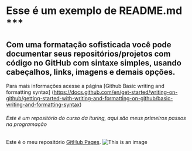 # Esse é um exemplo de README.md ***
## Com uma formatação sofisticada você pode documentar seus repositórios/projetos com código no GitHub com sintaxe simples, usando cabeçalhos, links, imagens e demais opções.
Para mais informações acesse a página [Github Basic writing and formatting syntax] (https://docs.github.com/en/get-started/writing-on-github/getting-started-with-writing-and-formatting-on-github/basic-writing-and-formatting-syntax)
###### Este é um repositório do curso da ituring, aqui são meus primeiros passos na programação
Este é o meu repositório [GitHub Pages](https://github.com/flima622003622003/apredendo_a_programar_aula2). 
![This is an image](https://myoctocat.com/assets/images/base-octocat.svg)
